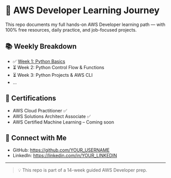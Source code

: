 # 🚀 AWS Developer Learning Journey

This repo documents my full hands-on AWS Developer learning path — with 100% free resources, daily practice, and job-focused projects.

## 📚 Weekly Breakdown

- ✅ [Week 1: Python Basics](./week1-python-basics/README.md)
- ⏳ Week 2: Python Control Flow & Functions
- ⏳ Week 3: Python Projects & AWS CLI
- ...

## 🧠 Certifications

- AWS Cloud Practitioner ✅
- AWS Solutions Architect Associate ✅
- AWS Certified Machine Learning – Coming soon

## 🔗 Connect with Me

- GitHub: https://github.com/YOUR_USERNAME
- LinkedIn: https://linkedin.com/in/YOUR_LINKEDIN

---

> 💡 This repo is part of a 14-week guided AWS Developer prep.
